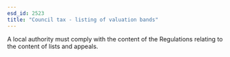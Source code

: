 ```yaml
---
esd_id: 2523
title: "Council tax - listing of valuation bands"
---
```


A local authority must comply with the content of the Regulations relating to the content of lists and appeals.

